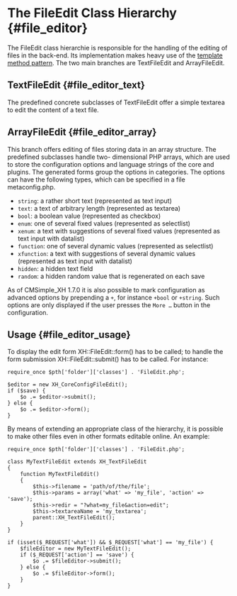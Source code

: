 The FileEdit Class Hierarchy {#file_editor}
============================

The FileEdit class hierarchie is responsible for the handling of the
editing of files in the back-end. Its implementation makes heavy use
of the [template method pattern](http://en.wikipedia.org/wiki/Template_method_pattern).
The two main branches are TextFileEdit and ArrayFileEdit.

TextFileEdit {#file_editor_text}
------------

The predefined concrete subclasses of TextFileEdit offer a
simple textarea to edit the content of a text file.

ArrayFileEdit {#file_editor_array}
-------------

This branch offers editing of files storing data in an array
structure. The predefined subclasses handle two- dimensional PHP
arrays, which are used to store the configuration options and
language strings of the core and plugins. The generated forms
group the options in categories. The options can have the
following types, which can be specified in a file
metaconfig.php.

* `string`: a rather short text (represented as text input)
* `text`: a text of arbitrary length (represented as textarea)
* `bool`: a boolean value (represented as checkbox)
* `enum`: one of several fixed values (represented as selectlist)
* `xenum`: a text with suggestions of several fixed values (represented as text input with datalist)
* `function`: one of several dynamic values (represented as selectlist)
* `xfunction`: a text with suggestions of several dynamic values (represented as text input with datalist)
* `hidden`: a hidden text field
* `random`: a hidden random value that is regenerated on each save

As of CMSimple_XH 1.7.0 it is also possible to mark configuration as advanced
options by prepending a `+`, for instance `+bool` or `+string`. Such options are
only displayed if the user presses the `More …` button in the configuration.

Usage {#file_editor_usage}
-----

To display the edit form XH::FileEdit::form() has to be called; to handle the
form submission XH::FileEdit::submit() has to be called. For instance:

````{.php}
require_once $pth['folder']['classes'] . 'FileEdit.php';

$editor = new XH_CoreConfigFileEdit();
if ($save) {
    $o .= $editor->submit();
} else {
    $o .= $editor->form();
}
````

By means of extending an appropriate class of the hierarchy, it is
possible to make other files even in other formats editable online.
An example:

````{.php}
require_once $pth['folder']['classes'] . 'FileEdit.php';

class MyTextFileEdit extends XH_TextFileEdit
{
    function MyTextFileEdit()
    {
        $this->filename = 'path/of/the/file';
        $this->params = array('what' => 'my_file', 'action' => 'save');
        $this->redir = "?what=my_file&action=edit";
        $this->textareaName = 'my_textarea';
        parent::XH_TextFileEdit();
    }
}

if (isset($_REQUEST['what']) && $_REQUEST['what'] == 'my_file') {
    $fileEditor = new MyTextFileEdit();
    if ($_REQUEST['action'] == 'save') {
        $o .= $fileEditor->submit();
    } else {
        $o .= $fileEditor->form();
    }
}
````
